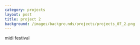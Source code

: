 ```yaml
---
category: projects
layout: post
title: project 2
background: /images/backgrounds/projects/projects_07_2.png
---
```

midi festival